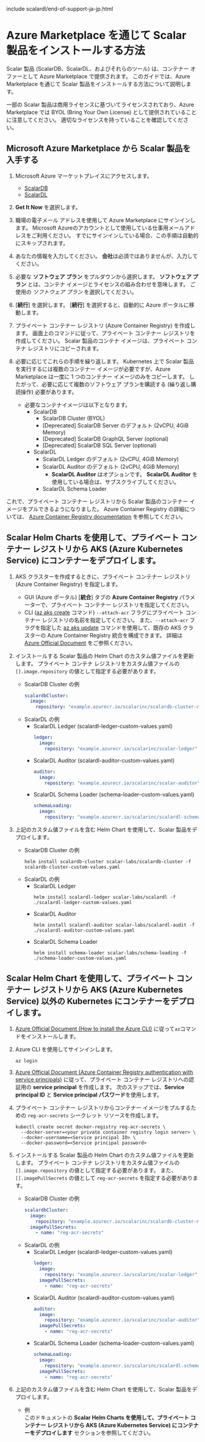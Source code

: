 include scalardl/end-of-support-ja-jp.html

# Azure Marketplace を通じて Scalar 製品をインストールする方法

Scalar 製品 (ScalarDB、ScalarDL、およびそれらのツール) は、コンテナー オファーとして Azure Marketplace で提供されます。 このガイドでは、Azure Marketplace を通じて Scalar 製品をインストールする方法について説明します。

一部の Scalar 製品は商用ライセンスに基づいてライセンスされており、Azure Marketplace では BYOL (Bring Your Own License) として提供されていることに注意してください。 適切なライセンスを持っていることを確認してください。

## Microsoft Azure Marketplace から Scalar 製品を入手する

1. Microsoft Azure マーケットプレイスにアクセスします。
   * [ScalarDB](https://azuremarketplace.microsoft.com/en/marketplace/apps/scalarinc.scalardb)
   * [ScalarDL](https://azuremarketplace.microsoft.com/en/marketplace/apps/scalarinc.scalardl)

1. **Get It Now** を選択します。

1. 職場の電子メール アドレスを使用して Azure Marketplace にサインインします。
   Microsoft Azureのアカウントとして使用している仕事用メールアドレスをご利用ください。
   すでにサインインしている場合、この手順は自動的にスキップされます。

1. あなたの情報を入力してください。
   **会社**は必須ではありませんが、入力してください。

1. 必要な **ソフトウェア プラン** をプルダウンから選択します。
   **ソフトウェア プラン** とは、コンテナ イメージとライセンスの組み合わせを意味します。 ご使用の *ソフトウェア プラン* を選択してください。

1. [**続行**] を選択します。
   [**続行**] を選択すると、自動的に Azure ポータルに移動します。

1. プライベート コンテナー レジストリ (Azure Container Registry) を作成します。
   画面上のコマンドに従って、プライベート コンテナー レジストリを作成してください。
   Scalar 製品のコンテナ イメージは、プライベート コンテナ レジストリにコピーされます。

1. 必要に応じてこれらの手順を繰り返します。
   Kubernetes 上で Scalar 製品を実行するには複数のコンテナー イメージが必要ですが、Azure Marketplace は一度に 1 つのコンテナー イメージのみをコピーします。 したがって、必要に応じて複数のソフトウェア プランを購読する (繰り返し購読操作) 必要があります。
    * 必要なコンテナイメージは以下となります。
        * ScalarDB
            * ScalarDB Cluster (BYOL)
            * [Deprecated] ScalarDB Server のデフォルト (2vCPU, 4GiB Memory)
            * [Deprecated] ScalarDB GraphQL Server (optional)
            * [Deprecated] ScalarDB SQL Server (optional)
        * ScalarDL
            * ScalarDL Ledger のデフォルト (2vCPU, 4GiB Memory)
            * ScalarDL Auditor のデフォルト (2vCPU, 4GiB Memory)
                * **ScalarDL Auditor** はオプションです。 **ScalarDL Auditor** を使用している場合は、サブスクライブしてください。
            * ScalarDL Schema Loader

これで、プライベート コンテナー レジストリから Scalar 製品のコンテナー イメージをプルできるようになりました。
Azure Container Registry の詳細については、 [Azure Container Registry documentation](https://docs.microsoft.com/en-us/azure/container-registry/) を参照してください。

## Scalar Helm Charts を使用して、プライベート コンテナー レジストリから AKS (Azure Kubernetes Service) にコンテナーをデプロイします。

1. AKS クラスターを作成するときに、プライベート コンテナー レジストリ (Azure Container Registry) を指定します。
    * GUI (Azure ポータル)
      [**統合**] タブの **Azure Container Registry** パラメーターで、プライベート コンテナー レジストリを指定してください。
   * CLI ([az aks create](https://docs.microsoft.com/en-us/cli/azure/aks?view=azure-cli-latest#az-aks-create) コマンド)
      `--attach-acr` フラグにプライベート コンテナー レジストリの名前を指定してください。 また、`--attach-acr` フラグを指定した [az aks update](https://docs.microsoft.com/en-us/cli/azure/aks?view=azure-cli-latest#az-aks-update) コマンドを使用して、既存の AKS クラスターの Azure Container Registry 統合を構成できます。 詳細は [Azure Official Document](https://docs.microsoft.com/en-us/azure/aks/cluster-container-registry-integration) をご参照ください。

1. インストールする Scalar 製品の Helm Chart のカスタム値ファイルを更新します。
   プライベート コンテナ レジストリをカスタム値ファイルの `[].image.repository` の値として指定する必要があります。
   * ScalarDB Cluster の例
     ```yaml
     scalardbCluster:
       image:
         repository: "example.azurecr.io/scalarinc/scalardb-cluster-node-azure-byol"
     ```
   * ScalarDL の例
      * ScalarDL Ledger (scalardl-ledger-custom-values.yaml)
        ```yaml
        ledger:
          image:
            repository: "example.azurecr.io/scalarinc/scalar-ledger"
        ```
      * ScalarDL Auditor (scalardl-auditor-custom-values.yaml)
        ```yaml
        auditor:
          image:
            repository: "example.azurecr.io/scalarinc/scalar-auditor"
        ```
      * ScalarDL Schema Loader (schema-loader-custom-values.yaml)
        ```yaml
        schemaLoading:
          image:
            repository: "example.azurecr.io/scalarinc/scalardl-schema-loader"
        ```

1. 上記のカスタム値ファイルを含む Helm Chart を使用して、Scalar 製品をデプロイします。
   * ScalarDB Cluster の例
     ```console
     helm install scalardb-cluster scalar-labs/scalardb-cluster -f scalardb-cluster-custom-values.yaml
     ```
   * ScalarDL の例
      * ScalarDL Ledger
        ```console
        helm install scalardl-ledger scalar-labs/scalardl -f ./scalardl-ledger-custom-values.yaml
        ```
      * ScalarDL Auditor
        ```console
        helm install scalardl-auditor scalar-labs/scalardl-audit -f ./scalardl-auditor-custom-values.yaml
        ```
      * ScalarDL Schema Loader
        ```console
        helm install schema-loader scalar-labs/schema-loading -f ./schema-loader-custom-values.yaml
        ```

## Scalar Helm Chart を使用して、プライベート コンテナー レジストリから AKS (Azure Kubernetes Service) 以外の Kubernetes にコンテナーをデプロイします。

1. [Azure Official Document (How to install the Azure CLI)](https://docs.microsoft.com/en-us/cli/azure/install-azure-cli) に従って`az`コマンドをインストールします。

1. Azure CLI を使用してサインインします。
   ```console
   az login
   ```

1. [Azure Official Document (Azure Container Registry authentication with service principals)](https://docs.microsoft.com/en-us/azure/container-registry/container-registry-auth-service-principal) に従って、プライベート コンテナー レジストリへの認証用の **service principal** を作成します。
   次のステップでは、**Service principal ID** と **Service principal パスワード**を使用します。

1. プライベート コンテナー レジストリからコンテナー イメージをプルするための `reg-acr-secrets` シークレット リソースを作成します。
   ```console
   kubectl create secret docker-registry reg-acr-secrets \
     --docker-server=<your private container registry login server> \
     --docker-username=<Service principal ID> \
     --docker-password=<Service principal password>
   ```

1. インストールする Scalar 製品の Helm Chart のカスタム値ファイルを更新します。
   プライベート コンテナ レジストリをカスタム値ファイルの `[].image.repository` の値として指定する必要があります。
   また、`[].imagePullSecrets` の値として `reg-acr-secrets` を指定する必要があります。
   * ScalarDB Cluster の例
     ```yaml
     scalardbCluster:
       image:
         repository: "example.azurecr.io/scalarinc/scalardb-cluster-node-azure-byol"
       imagePullSecrets:
         - name: "reg-acr-secrets"
     ```
   * ScalarDL の例
      * ScalarDL Ledger (scalardl-ledger-custom-values.yaml)
        ```yaml
        ledger:
          image:
            repository: "example.azurecr.io/scalarinc/scalar-ledger"
          imagePullSecrets:
            - name: "reg-acr-secrets"
        ```
      * ScalarDL Auditor (scalardl-auditor-custom-values.yaml)
        ```yaml
        auditor:
          image:
            repository: "example.azurecr.io/scalarinc/scalar-auditor"
          imagePullSecrets:
            - name: "reg-acr-secrets"
        ```
      * ScalarDL Schema Loader (schema-loader-custom-values.yaml)
        ```yaml
        schemaLoading:
          image:
            repository: "example.azurecr.io/scalarinc/scalardl-schema-loader"
          imagePullSecrets:
            - name: "reg-acr-secrets"
        ```

1. 上記のカスタム値ファイルを含む Helm Chart を使用して、Scalar 製品をデプロイします。
   * 例  
     このドキュメントの **Scalar Helm Charts を使用して、プライベート コンテナー レジストリから AKS (Azure Kubernetes Service) にコンテナーをデプロイします** セクションを参照してください。
